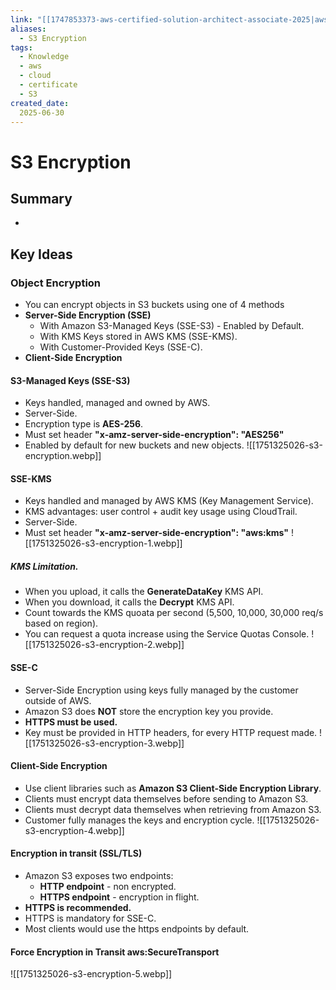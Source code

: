 ```yaml
---
link: "[[1747853373-aws-certified-solution-architect-associate-2025|aws Certified Solution Architect Associate 2025]]"
aliases: 
  - S3 Encryption
tags:
  - Knowledge
  - aws
  - cloud
  - certificate
  - S3
created_date:
  2025-06-30
---
```

# S3 Encryption
## Summary
- 
## Key Ideas
### Object Encryption
- You can encrypt objects in S3 buckets using one of 4 methods
- **Server-Side Encryption (SSE)**
  - With Amazon S3-Managed Keys (SSE-S3) - Enabled by Default.
  - With KMS Keys stored in AWS KMS (SSE-KMS).
  - With Customer-Provided Keys (SSE-C).
- **Client-Side Encryption**

#### S3-Managed Keys (SSE-S3)
- Keys handled, managed and owned by AWS.
- Server-Side.
- Encryption type is **AES-256**.
- Must set header **"x-amz-server-side-encryption": "AES256"**
- Enabled by default for new buckets and new objects.
![[1751325026-s3-encryption.webp]]

#### SSE-KMS
- Keys handled and managed by AWS KMS (Key Management Service).
- KMS advantages: user control + audit key usage using CloudTrail.
- Server-Side.
- Must set header **"x-amz-server-side-encryption": "aws:kms"**
![[1751325026-s3-encryption-1.webp]]

##### KMS Limitation.
- When you upload, it calls the **GenerateDataKey** KMS API.
- When you download, it calls the **Decrypt** KMS API.
- Count towards the KMS quoata per second (5,500, 10,000, 30,000 req/s based on region).
- You can request a quota increase using the Service Quotas Console.
![[1751325026-s3-encryption-2.webp]]

#### SSE-C
- Server-Side Encryption using keys fully managed by the customer outside of AWS.
- Amazon S3 does **NOT** store the encryption key you provide.
- **HTTPS must be used.**
- Key must be provided in HTTP headers, for every HTTP request made.
![[1751325026-s3-encryption-3.webp]]

#### Client-Side Encryption
- Use client libraries such as **Amazon S3 Client-Side Encryption Library**.
- Clients must encrypt data themselves before sending to Amazon S3.
- Clients must decrypt data themselves when retrieving from Amazon S3.
- Customer fully manages the keys and encryption cycle.
![[1751325026-s3-encryption-4.webp]]

#### Encryption in transit (SSL/TLS)
- Amazon S3 exposes two endpoints:
  - **HTTP endpoint** - non encrypted.
  - **HTTPS endpoint** - encryption in flight.
- **HTTPS is recommended.**
- HTTPS is mandatory for SSE-C.
- Most clients would use the https endpoints by default.

#### Force Encryption in Transit aws:SecureTransport
![[1751325026-s3-encryption-5.webp]]

